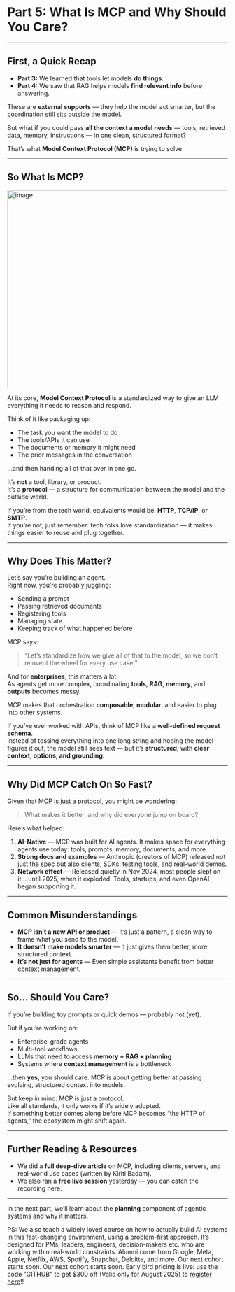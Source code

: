 # Part 5: What Is MCP and Why Should You Care?

---

## First, a Quick Recap

- **Part 3:** We learned that tools let models **do things**.  
- **Part 4:** We saw that RAG helps models **find relevant info** before answering.

These are **external supports** — they help the model act smarter, but the coordination still sits outside the model.  

But what if you could pass **all the context a model needs** — tools, retrieved data, memory, instructions — in one clean, structured format?

That’s what **Model Context Protocol (MCP)** is trying to solve.

---

## So What Is MCP?
<img width="737" height="452" alt="image" src="https://github.com/user-attachments/assets/2e17fcb6-ab35-4a4c-88b4-c74db165e4b8" />


At its core, **Model Context Protocol** is a standardized way to give an LLM everything it needs to reason and respond.

Think of it like packaging up:

- The task you want the model to do  
- The tools/APIs it can use  
- The documents or memory it might need  
- The prior messages in the conversation  

…and then handing all of that over in one go.

It’s **not** a tool, library, or product.  
It’s a **protocol** — a structure for communication between the model and the outside world.

If you’re from the tech world, equivalents would be: **HTTP**, **TCP/IP**, or **SMTP**.  
If you’re not, just remember: tech folks love standardization — it makes things easier to reuse and plug together.

---

## Why Does This Matter?

Let’s say you’re building an agent.  
Right now, you’re probably juggling:

- Sending a prompt  
- Passing retrieved documents  
- Registering tools  
- Managing state  
- Keeping track of what happened before  

MCP says:  
> “Let’s standardize how we give all of that to the model, so we don’t reinvent the wheel for every use case.”

And for **enterprises**, this matters a lot.  
As agents get more complex, coordinating **tools**, **RAG**, **memory**, and **outputs** becomes messy.

MCP makes that orchestration **composable**, **modular**, and easier to plug into other systems.

If you’ve ever worked with APIs, think of MCP like a **well-defined request schema**.  
Instead of tossing everything into one long string and hoping the model figures it out, the model still sees text — but it’s **structured**, with **clear context, options, and grounding**.

---

## Why Did MCP Catch On So Fast?

Given that MCP is just a protocol, you might be wondering:  
> What makes it better, and why did everyone jump on board?

Here’s what helped:

1. **AI-Native** — MCP was built for AI agents. It makes space for everything agents use today: tools, prompts, memory, documents, and more.
2. **Strong docs and examples** — Anthropic (creators of MCP) released not just the spec but also clients, SDKs, testing tools, and real-world demos.
3. **Network effect** — Released quietly in Nov 2024, most people slept on it… until 2025, when it exploded. Tools, startups, and even OpenAI began supporting it.

---

## Common Misunderstandings

- **MCP isn’t a new API or product** — It’s just a pattern, a clean way to frame what you send to the model.  
- **It doesn’t make models smarter** — It just gives them better, more structured context.  
- **It’s not just for agents** — Even simple assistants benefit from better context management.

---

## So… Should You Care?

If you’re building toy prompts or quick demos — probably not (yet).  

But if you’re working on:

- Enterprise-grade agents  
- Multi-tool workflows  
- LLMs that need to access **memory + RAG + planning**  
- Systems where **context management** is a bottleneck  

…then **yes**, you should care. MCP is about getting better at passing evolving, structured context into models.

But keep in mind: MCP is just a protocol.  
Like all standards, it only works if it’s widely adopted.  
If something better comes along before MCP becomes “the HTTP of agents,” the ecosystem might shift again.

---

## Further Reading & Resources

- We did a **full deep-dive article** on MCP, including clients, servers, and real-world use cases (written by Kiriti Badam).  
- We also ran a **free live session** yesterday — you can catch the recording here.

---

In the next part, we’ll learn about the **planning** component of agentic systems and why it matters.

PS: We also teach a widely loved course on how to actually build AI systems in this fast-changing environment, using a problem-first approach. It’s designed for PMs, leaders, engineers, decision-makers etc. who are working within real-world constraints. Alumni come from Google, Meta, Apple, Netflix, AWS, Spotify, Snapchat, Deloitte, and more. Our next cohort starts soon. Our next cohort starts soon. Early bird pricing is live: use the code "GITHUB" to get $300 off (Valid only for August 2025) to [register here](https://maven.com/aishwarya-kiriti/genai-system-design)!!

